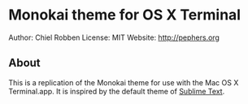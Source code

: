 Monokai theme for OS X Terminal
===============================
Author: Chiel Robben 
License: MIT 
Website: http://pephers.org

About
-----
This is a replication of the Monokai theme for use with the Mac OS X Terminal.app. It is inspired by the default theme of [Sublime Text](http://www.sublimetext.com).
